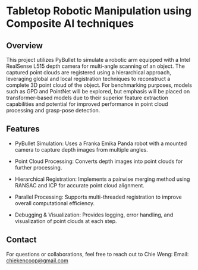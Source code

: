 # Tabletop Robotic Manipulation using Composite AI techniques

## Overview
This project utilizes PyBullet to simulate a robotic arm equipped with a Intel RealSense L515 depth camera for multi-angle scanning of an object. 
The captured point clouds are registered using a hierarchical approach, leveraging global and local registration techniques to reconstruct a complete 3D point cloud of the object. 
For benchmarking purposes, models such as GPD and PointNet will be explored, but emphasis will be placed on transformer-based models due to their superior feature extraction capabilities and potential for improved performance in point cloud processing and grasp-pose detection.

## Features
- PyBullet Simulation: Uses a Franka Emika Panda robot with a mounted camera to capture depth images from multiple angles.

- Point Cloud Processing: Converts depth images into point clouds for further processing.

- Hierarchical Registration: Implements a pairwise merging method using RANSAC and ICP for accurate point cloud alignment.

- Parallel Processing: Supports multi-threaded registration to improve overall computational efficiency.

- Debugging & Visualization: Provides logging, error handling, and visualization of point clouds at each step.

## Contact
For questions or collaborations, feel free to reach out to Chie Weng: Email: chiekencoop@gmail.com